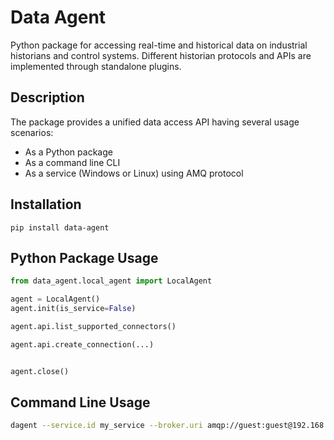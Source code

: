 # Data Agent

Python package for accessing real-time and historical data on industrial historians and control systems.
Different historian protocols and APIs are implemented through standalone plugins.

## Description

The package provides a unified data access API having several usage scenarios:

* As a Python package
* As a command line CLI
* As a service (Windows or Linux) using AMQ protocol

## Installation

```commandline
pip install data-agent
```

## Python Package Usage

```python
from data_agent.local_agent import LocalAgent

agent = LocalAgent()
agent.init(is_service=False)

agent.api.list_supported_connectors()

agent.api.create_connection(...)


agent.close()

```


## Command Line Usage

```bash
dagent --service.id my_service --broker.uri amqp://guest:guest@192.168.4.23/
```
